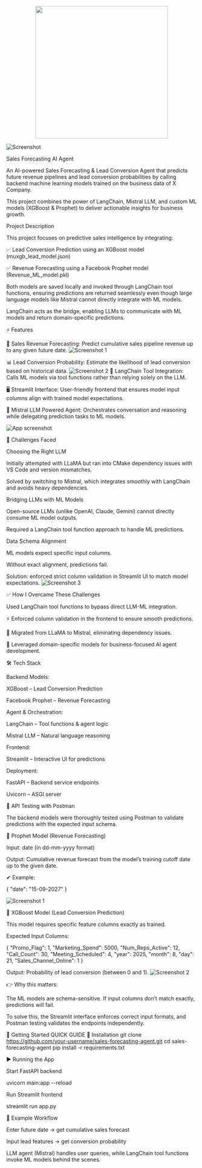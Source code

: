 <p align="center">
  <img src="https://img.shields.io/badge/REVENUE FORECASTING & LEAD CONVERSION %20AGENT-5E836F?style=for-the-badge&logoColor=white&labelColor=5E836F&color=5E836F" width="350"/>
</p>






![Screenshot](https://github.com/manireddy11/SALESFORECAST-AGENT-/blob/02919c5becf839e2323855b11098d12bb3fc5c65/Screenshot%202025-08-21%20211250.png?raw=true)


 Sales Forecasting AI Agent

An AI-powered Sales Forecasting & Lead Conversion Agent that predicts future revenue pipelines and lead conversion probabilities by calling backend machine learning models trained on the business data of X Company.

This project combines the power of LangChain, Mistral LLM, and custom ML models (XGBoost & Prophet) to deliver actionable insights for business growth.

 Project Description

This project focuses on predictive sales intelligence by integrating:

✅ Lead Conversion Prediction using an XGBoost model (muxgb_lead_model.json)

✅ Revenue Forecasting using a Facebook Prophet model (Revenue_ML_model.pkl)

Both models are saved locally and invoked through LangChain tool functions, ensuring predictions are returned seamlessly even though large language models like Mistral cannot directly integrate with ML models.

 LangChain acts as the bridge, enabling LLMs to communicate with ML models and return domain-specific predictions.

⚡ Features

🔮 Sales Revenue Forecasting: Predict cumulative sales pipeline revenue up to any given future date.
![Screenshot 1](https://github.com/manireddy11/SALESFORECAST-AGENT-/blob/b790b308c3c16b18ec98511da88943fd16b54cea/Screenshot%202025-08-21%20211346.png?raw=true)

📊 Lead Conversion Probability: Estimate the likelihood of lead conversion based on historical data.
![Screenshot 2](https://github.com/manireddy11/SALESFORECAST-AGENT-/blob/b790b308c3c16b18ec98511da88943fd16b54cea/Screenshot%202025-08-21%20211452.png?raw=true)
🔗 LangChain Tool Integration: Calls ML models via tool functions rather than relying solely on the LLM.

🖥️ Streamlit Interface: User-friendly frontend that ensures model input columns align with trained model expectations.

🤖 Mistral LLM Powered Agent: Orchestrates conversation and reasoning while delegating prediction tasks to ML models.

![App screenshot](https://raw.githubusercontent.com/manireddy11/SALESFORECAST-AGENT-/c0ae939445cf3d45669dd281b75e7664a35434bf/Screenshot%202025-08-21%20145731.png)


🚧 Challenges Faced

Choosing the Right LLM

Initially attempted with LLaMA but ran into CMake dependency issues with VS Code and version mismatches.

Solved by switching to Mistral, which integrates smoothly with LangChain and avoids heavy dependencies.

Bridging LLMs with ML Models

Open-source LLMs (unlike OpenAI, Claude, Gemini) cannot directly consume ML model outputs.

Required a LangChain tool function approach to handle ML predictions.

Data Schema Alignment

ML models expect specific input columns.

Without exact alignment, predictions fail.

Solution: enforced strict column validation in Streamlit UI to match model expectations.
![Screenshot 3](https://github.com/manireddy11/SALESFORECAST-AGENT-/blob/b790b308c3c16b18ec98511da88943fd16b54cea/Screenshot%202025-08-21%20211517.png?raw=true)

✅ How I Overcame These Challenges

 Used LangChain tool functions to bypass direct LLM-ML integration.

⚡ Enforced column validation in the frontend to ensure smooth predictions.

🔄 Migrated from LLaMA to Mistral, eliminating dependency issues.

🎯 Leveraged domain-specific models for business-focused AI agent development.

🛠️ Tech Stack

Backend Models:

XGBoost
 – Lead Conversion Prediction

Facebook Prophet
 – Revenue Forecasting

Agent & Orchestration:

LangChain
 – Tool functions & agent logic

Mistral LLM
 – Natural language reasoning

Frontend:

Streamlit
 – Interactive UI for predictions

Deployment:

FastAPI
 – Backend service endpoints

Uvicorn
 – ASGI server


🧪 API Testing with Postman

The backend models were thoroughly tested using Postman to validate predictions with the expected input schema.

🔹 Prophet Model (Revenue Forecasting)

Input: date (in dd-mm-yyyy format)

Output: Cumulative revenue forecast from the model’s training cutoff date up to the given date.

✔ Example:

{
  "date": "15-09-2027"
}

![Screenshot 1](https://github.com/manireddy11/SALESFORECAST-AGENT-/blob/7dff296c83cfb5e7912c8559c51f822102a16879/Screenshot%20(58).png?raw=true)

 🔹 XGBoost Model (Lead Conversion Prediction)

This model requires specific feature columns exactly as trained.

Expected Input Columns:

{
  "Promo_Flag": 1,
  "Marketing_Spend": 5000,
  "Num_Reps_Active": 12,
  "Call_Count": 30,
  "Meeting_Scheduled": 4,
  "year": 2025,
  "month": 8,
  "day": 21,
  "Sales_Channel_Online": 1
}


Output: Probability of lead conversion (between 0 and 1).
![Screenshot 2](https://github.com/manireddy11/SALESFORECAST-AGENT-/blob/7dff296c83cfb5e7912c8559c51f822102a16879/Screenshot%20(57).png?raw=true)

👉 Why this matters:


The ML models are schema-sensitive. If input columns don’t match exactly, predictions will fail.

To solve this, the Streamlit interface enforces correct input formats, and Postman testing validates the endpoints independently.






🚀 Getting Started QUICK GUIDE 
🔧 Installation
git clone https://github.com/your-username/sales-forecasting-agent.git
cd sales-forecasting-agent
pip install -r requirements.txt


▶️ Running the App

Start FastAPI backend

uvicorn main:app --reload


Run Streamlit frontend

streamlit run app.py

📌 Example Workflow

Enter future date → get cumulative sales forecast

Input lead features → get conversion probability

LLM agent (Mistral) handles user queries, while LangChain tool functions invoke ML models behind the scenes.
